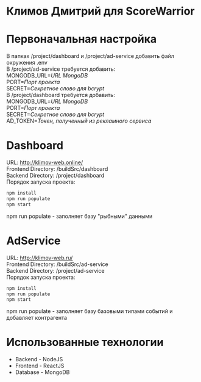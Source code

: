 # Климов Дмитрий для ScoreWarrior
# Первоначальная настройка
В папках /project/dashboard и /project/ad-service добавить файл окружения .env  
В /project/ad-service требуется добавить:  
MONGODB_URL=*URL MongoDB*  
PORT=*Порт проекта*  
SECRET=*Секретное слово для bcrypt*  
В /project/dashboard требуется добавить:  
MONGODB_URL=*URL MongoDB*  
PORT=*Порт проекта*  
SECRET=*Секретное слово для bcrypt*  
AD_TOKEN=*Токен, полученный из рекламного сервиса*  
# Dashboard  
URL: http://klimov-web.online/  
Frontend Directory: /buildSrc/dashboard  
Backend Directory: /project/dashboard  
Порядок запуска проекта:  
```sh
npm install
npm run populate
npm start
```
npm run populate - заполняет базу "рыбными" данными  

# AdService
URL: http://klimov-web.ru/  
Frontend Directory: /buildSrc/ad-service  
Backend Directory: /project/ad-service  
Порядок запуска проекта:  
```sh
npm install
npm run populate
npm start
```
npm run populate - заполняет базу базовыми типами событий и добавляет контрагента

# Использованные технологии
- Backend - NodeJS
- Frontend - ReactJS
- Database - MongoDB
